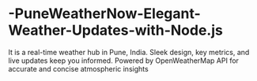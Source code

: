 # -PuneWeatherNow-Elegant-Weather-Updates-with-Node.js
It is a real-time weather hub in Pune, India. Sleek design, key metrics, and live updates keep you informed. Powered by OpenWeatherMap API for accurate and concise atmospheric insights

